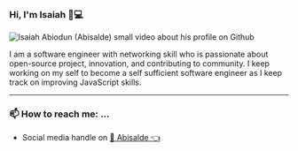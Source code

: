 ### Hi, I'm Isaiah 🌻💻

<img src="https://res.cloudinary.com/abisalde/image/upload/v1606122390/20201123_0902221.gif" alt="Isaiah Abiodun (Abisalde) small video about his profile on Github">

I am a software engineer with networking skill who is passionate about open-source project, innovation, and contributing to community. I keep working on my self to become a self sufficient software engineer as I keep track on improving JavaScript skills.
<hr>

### 📫 How to reach me: ...
- Social media handle on <a href="https://twitter.com/abisalde">🔔  Abisalde   👈</a>

<!--
**abisalde/Abisalde** is a ✨ _special_ ✨ repository because its `README.md` (this file) appears on your GitHub profile.

Here are some ideas to get you started:

- 🔭 I’m currently working on data engineering
- 🌱 I’m currently learning python
- 👯 I’m looking to collaborate with open source community
- 🤔 I’m looking for help with ...
- 💬 Ask me about ...
- 📫 How to reach me: ...
- 😄 Pronouns: ...
- ⚡ Fun fact: ...
-->
